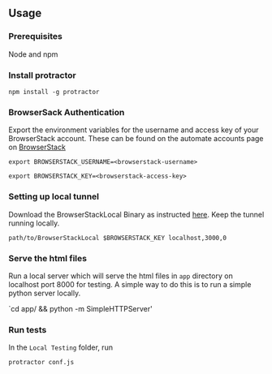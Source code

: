 ## Usage

### Prerequisites

Node and npm

### Install protractor

`npm install -g protractor`

### BrowserSack Authentication

Export the environment variables for the username and access key of your BrowserStack account.
These can be found on the automate accounts page on [BrowserStack](https://www.browserstack.com/accounts/automate)

`export BROWSERSTACK_USERNAME=<browserstack-username>`

`export BROWSERSTACK_KEY=<browserstack-access-key>`

### Setting up local tunnel

Download the BrowserStackLocal Binary as instructed [here](https://www.browserstack.com/automate/node#setting-local-tunnel).
Keep the tunnel running locally.

`path/to/BrowserStackLocal $BROWSERSTACK_KEY localhost,3000,0`

### Serve the html files

Run a local server which will serve the html files in `app` directory on localhost port 8000 for testing.
A simple way to do this is to run a simple python server locally.

`cd app/ && python -m SimpleHTTPServer'

### Run tests

In the `Local Testing` folder, run

`protractor conf.js`
